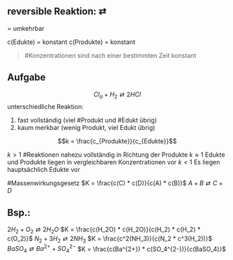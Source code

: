 ## reversible Reaktion: ⇄
= umkehrbar

c(Edukte) = konstant
c(Produkte) = konstant

> #Konzentrationen sind nach einer bestimmten Zeit konstant

## Aufgabe
$$Cl_a + H_2 ⇄ 2HCl$$
unterschiedliche Reaktion:
1) fast vollständig (viel #Produkt und #Edukt übrig)
2) kaum merkbar (wenig Produkt, viel Edukt übrig)

$$k = \frac{c_{Produkte}}{c_{Edukte}}$$

$k > 1$ #Reaktionen nahezu vollständig in Richtung der Produkte
$k ≈ 1$ Edukte und Produkte liegen in vergleichbaren Konzentrationen vor
$k < 1$ Es liegen hauptsächlich Edukte vor

#Massenwirkungsgesetz $K = \frac{c(C) * c(D)}{c(A) * c(B)}$ $A+B ⇄ C + D$

## Bsp.:
$2H_2 + O_2 ⇄ 2H_2O$          $K = \frac{c(H_2O) * c(H_2O)}{c(H_2) * c(H_2) * c(O_2)}$
$N_2 + 3H_2 ⇄ 2NH_3$         $K = \frac{c^2(NH_3)}{c(N_2 * c^3(H_2))}$
$BaSO_4 ⇄ Ba^{2+} + SO_4^{2-}$ $K = \frac{c(Ba^{2+}) * c(SO_4^{2-})}{c(BaSO_4)}$
